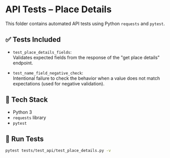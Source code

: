 # API Tests – Place Details

This folder contains automated API tests using Python `requests` and `pytest`.

## ✅ Tests Included

- `test_place_details_fields`:  
  Validates expected fields from the response of the "get place details" endpoint.

- `test_name_field_negative_check`:  
  Intentional failure to check the behavior when a value does not match expectations (used for negative validation).

## 📎 Tech Stack

- Python 3
- `requests` library
- `pytest`

## 🚀 Run Tests

```bash
pytest tests/test_api/test_place_details.py -v
